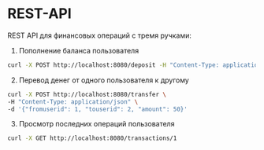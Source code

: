 # REST-API

REST API для финансовых операций с тремя ручками: 
1) Пополнение баланса пользователя
```bash
curl -X POST http://localhost:8080/deposit -H "Content-Type: application/json" -d '{"userid": 1, "amount": 100}'
```
2) Перевод денег от одного пользователя к другому
```bash
curl -X POST http://localhost:8080/transfer \
-H "Content-Type: application/json" \
-d '{"fromuserid": 1, "touserid": 2, "amount": 50}'

```

3) Просмотр последних операций пользователя
```bash
curl -X GET http://localhost:8080/transactions/1
```

